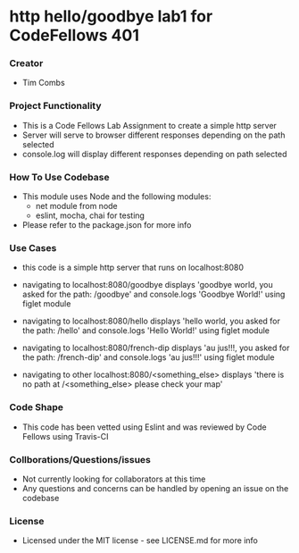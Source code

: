 # http hello/goodbye lab1 for CodeFellows 401

### Creator
 - Tim Combs

### Project Functionality
  - This is a Code Fellows Lab Assignment to create a simple http server
  - Server will serve to browser different responses depending on the path selected
  - console.log will display different responses depending on path selected

### How To Use Codebase
  - This module uses Node and the following modules:
    - net module from node
    - eslint, mocha, chai for testing
  - Please refer to the package.json for more info

### Use Cases
  - this code is a simple http server that runs on localhost:8080

  - navigating to localhost:8080/goodbye displays 'goodbye world, you asked for the path: /goodbye' and console.logs 'Goodbye World!' using figlet module
  - navigating to localhost:8080/hello displays 'hello world, you asked for the path: /hello' and console.logs 'Hello World!' using figlet module
  - navigating to localhost:8080/french-dip displays 'au jus!!!, you asked for the path: /french-dip' and console.logs 'au jus!!!' using figlet module

  - navigating to other localhost:8080/<something_else> displays 'there is no path at /<something_else> please check your map'
  

### Code Shape
  - This code has been vetted using Eslint and was reviewed by Code Fellows using Travis-CI

### Collborations/Questions/issues
  - Not currently looking for collaborators at this time
  - Any questions and concerns can be handled by opening an issue on the codebase

### License
  - Licensed under the MIT license - see LICENSE.md for more info
